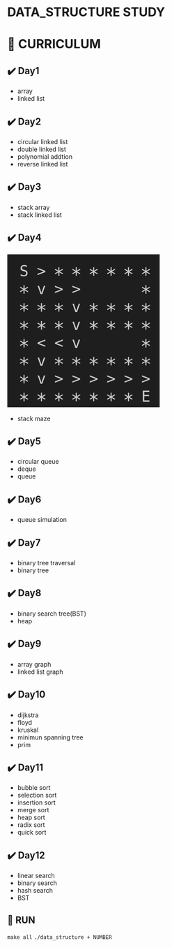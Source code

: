 # DATA_STRUCTURE STUDY

# 🏁 CURRICULUM

## ✔️ Day1
- array
- linked list

## ✔️ Day2
- circular linked list
- double linked list
- polynomial addtion
- reverse linked list

## ✔️ Day3
- stack array
- stack linked list

## ✔️ Day4
![preview](./img/stack_maze.png)
- stack maze

## ✔️ Day5
- circular queue
- deque
- queue

## ✔️ Day6
- queue simulation

## ✔️ Day7
- binary tree traversal
- binary tree

## ✔️ Day8
- binary search tree(BST)
- heap

## ✔️ Day9
- array graph
- linked list graph

## ✔️ Day10
- dijkstra
- floyd
- kruskal
- minimun spanning tree
- prim

## ✔️ Day11
- bubble sort
- selection sort
- insertion sort
- merge sort
- heap sort
- radix sort
- quick sort

## ✔️ Day12
- linear search
- binary search
- hash search
- BST


## 🌻 RUN
`make all`
`./data_structure + NUMBER`
